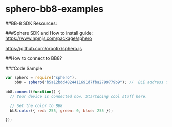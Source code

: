 # sphero-bb8-examples

##BB-8 SDK Resources:

###Sphere SDK and How to install guide:
https://www.npmjs.com/package/sphero

https://github.com/orbotix/sphero.js



##How to connect to BB8?

###Code Sample


```javascript
var sphero = require("sphero"),
    bb8 = sphero("b5a12bdd4824411691d7fba2799779b9"); //  BLE address for my device BB-1F60

bb8.connect(function() {
  // Your device is connected now. Startdoing cool stuff here.
  
  // Set the color to BB8
  bb8.color({ red: 255, green: 0, blue: 255 });

});
```

